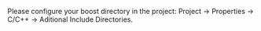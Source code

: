 Please configure your boost directory in the project: Project -> Properties -> C/C++ -> Aditional Include Directories.
